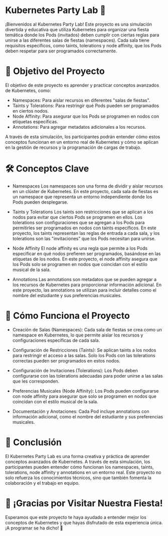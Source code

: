 # Kubernetes Party Lab 🎉
¡Bienvenidos al Kubernetes Party Lab! Este proyecto es una simulación divertida y educativa que utiliza Kubernetes para organizar una fiesta temática donde los Pods (invitados) deben cumplir con ciertas reglas para unirse a las diferentes salas de fiestas (namespaces). Cada sala tiene requisitos específicos, como taints, tolerations y node affinity, que los Pods deben respetar para ser programados correctamente.

# 🎯 Objetivo del Proyecto
El objetivo de este proyecto es aprender y practicar conceptos avanzados de Kubernetes, como:

- Namespaces: Para aislar recursos en diferentes "salas de fiestas".
- Taints y Tolerations: Para restringir qué Pods pueden ser programados en ciertos nodos.
- Node Affinity: Para asegurar que los Pods se programen en nodos con etiquetas específicas.
- Annotations: Para agregar metadatos adicionales a los recursos.

A través de esta simulación, los participantes podrán entender cómo estos conceptos funcionan en un entorno real de Kubernetes y cómo se aplican en la gestión de recursos y la programación de cargas de trabajo.

# 🛠️ Conceptos Clave
- Namespaces
Los namespaces son una forma de dividir y aislar recursos en un clúster de Kubernetes. En este proyecto, cada sala de fiestas es un namespace que representa un entorno independiente donde los Pods pueden desplegarse.

- Taints y Tolerations
Los taints son restricciones que se aplican a los nodos para evitar que ciertos Pods se programen en ellos. Los tolerations son configuraciones que se agregan a los Pods para permitirles ser programados en nodos con taints específicos. En este proyecto, los taints representan las reglas de entrada a cada sala, y los tolerations son las "invitaciones" que los Pods necesitan para unirse.

- Node Affinity
El node affinity es una regla que permite a los Pods especificar en qué nodos prefieren ser programados, basándose en las etiquetas de los nodos. En este proyecto, el node affinity asegura que los Pods solo se programen en nodos que coincidan con el estilo musical de la sala.

- Annotations
Las annotations son metadatos que se pueden agregar a los recursos de Kubernetes para proporcionar información adicional. En este proyecto, las annotations se utilizan para incluir detalles como el nombre del estudiante y sus preferencias musicales.

# 🚀 Cómo Funciona el Proyecto
- Creación de Salas (Namespaces): Cada sala de fiestas se crea como un namespace en Kubernetes, lo que permite aislar los recursos y configuraciones específicas de cada sala.

- Configuración de Restricciones (Taints): Se aplican taints a los nodos para restringir el acceso a las salas. Solo los Pods con las tolerations correctas pueden ser programados en estos nodos.

- Configuración de Invitaciones (Tolerations): Los Pods deben configurarse con las tolerations adecuadas para poder unirse a las salas que les corresponden.

- Preferencias Musicales (Node Affinity): Los Pods pueden configurarse con node affinity para asegurar que solo se programen en nodos que coincidan con el estilo musical de la sala.

- Documentación y Anotaciones: Cada Pod incluye annotations con información adicional, como el nombre del estudiante y sus preferencias musicales.

# 📜 Conclusión
El Kubernetes Party Lab es una forma creativa y práctica de aprender conceptos avanzados de Kubernetes. A través de esta simulación, los participantes pueden entender cómo funcionan los namespaces, taints, tolerations, node affinity y annotations en un entorno real. Este proyecto no solo refuerza los conocimientos técnicos, sino que también fomenta la colaboración y el trabajo en equipo.

# 🎉 ¡Gracias por Visitar Nuestra Fiesta!
Esperamos que este proyecto te haya ayudado a entender mejor los conceptos de Kubernetes y que hayas disfrutado de esta experiencia única. ¡A programar se ha dicho! 🚀
